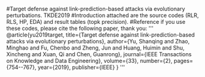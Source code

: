 #Target defense against link-prediction-based attacks via evolutionary perturbations. TKDE2019
#Introduction
attached are the source codes (RLR, RLS, HP, EDA) and result tables (topk precision). 
#Reference
if you use these codes, please cite the following paper, thank you:
'''
@article{yu2019target,
  title={Target defense against link-prediction-based attacks via evolutionary perturbations},
  author={Yu, Shanqing and Zhao, Minghao and Fu, Chenbo and Zheng, Jun and Huang, Huimin and Shu, Xincheng and Xuan, Qi and Chen, Guanrong},
  journal={IEEE Transactions on Knowledge and Data Engineering},
  volume={33},
  number={2},
  pages={754--767},
  year={2019},
  publisher={IEEE}
} 
'''
